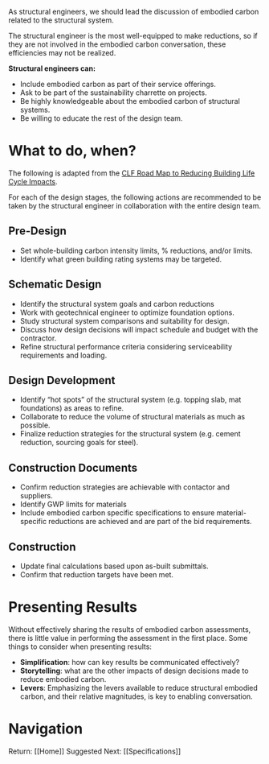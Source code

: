 
As structural engineers, we should lead the discussion of embodied carbon related to the structural system.

The structural engineer is the most well-equipped to make reductions, so if they are not involved in the embodied carbon conversation, these efficiencies may not be realized.

**Structural engineers can:**
- Include embodied carbon as part of their service offerings.
- Ask to be part of the sustainability charrette on projects.
- Be highly knowledgeable about the embodied carbon of structural systems.
- Be willing to educate the rest of the design team.

# What to do, when?
The following is adapted from the [CLF Road Map to Reducing Building Life Cycle Impacts](https://carbonleadershipforum.org/lca-practice-guide/).

For each of the design stages, the following actions are recommended to be taken by the structural engineer in collaboration with the entire design team.
## Pre-Design
- Set whole-building carbon intensity limits, % reductions, and/or limits.
- Identify what green building rating systems may be targeted.
## Schematic Design
- Identify the structural system goals and carbon reductions
- Work with geotechnical engineer to optimize foundation options.
- Study structural system comparisons and suitability for design.
- Discuss how design decisions will impact schedule and budget with the contractor.
- Refine structural performance criteria considering serviceability requirements and loading.
## Design Development
- Identify “hot spots” of the structural system (e.g. topping slab, mat foundations) as areas to refine.
- Collaborate to reduce the volume of structural materials as much as possible.
- Finalize reduction strategies for the structural system (e.g. cement reduction, sourcing goals for steel).

## Construction Documents
- Confirm reduction strategies are achievable with contactor and suppliers.
- Identify GWP limits for materials
- Include embodied carbon specific specifications to ensure material-specific reductions are achieved and are part of the bid requirements.

## Construction
- Update final calculations based upon as-built submittals.
- Confirm that reduction targets have been met.

# Presenting Results
Without effectively sharing the results of embodied carbon assessments, there is little value in performing the assessment in the first place. Some things to consider when presenting results:
- **Simplification**: how can key results be communicated effectively?
- **Storytelling**: what are the other impacts of design decisions made to reduce embodied carbon.
- **Levers**: Emphasizing the levers available to reduce structural embodied carbon, and their relative magnitudes, is key to enabling conversation.

# Navigation
Return: [[Home]]
Suggested Next: [[Specifications]]
